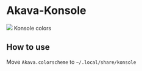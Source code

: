 # Akava-Konsole
![](https://i.imgur.com/zYfScGd.png)
Konsole colors

## How to use
Move `Akava.colorscheme` to `~/.local/share/konsole`
